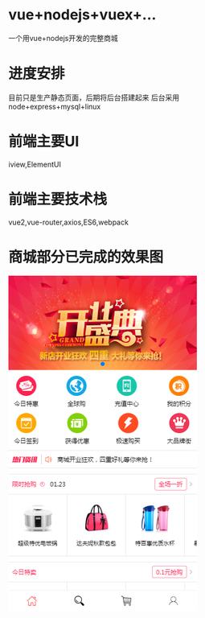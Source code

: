 # vue+nodejs+vuex+...
一个用vue+nodejs开发的完整商城
# 进度安排
目前只是生产静态页面，后期将后台搭建起来
后台采用node+express+mysql+linux
# 前端主要UI
iview,ElementUI
# 前端主要技术栈
vue2,vue-router,axios,ES6,webpack
# 商城部分已完成的效果图
![](https://github.com/chenzhilin123/picture/blob/master/index.jpg)